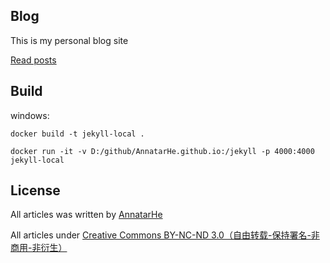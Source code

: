 ## Blog

This is my personal blog site

[Read posts](https://AnnatarHe.github.io)

## Build

windows:
```
docker build -t jekyll-local .

docker run -it -v D:/github/AnnatarHe.github.io:/jekyll -p 4000:4000 jekyll-local
```

## License

All articles was written by [AnnatarHe](https://www.iamhele.com)

All articles under [ Creative Commons BY-NC-ND 3.0（自由转载-保持署名-非商用-非衍生）](http://creativecommons.org/licenses/by-nc-nd/3.0/deed.zh)
